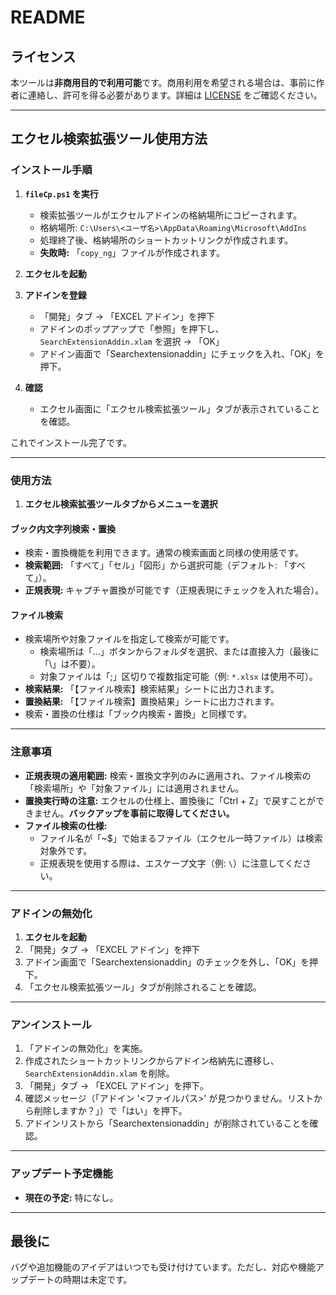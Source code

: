 # README

## ライセンス

本ツールは**非商用目的で利用可能**です。商用利用を希望される場合は、事前に作者に連絡し、許可を得る必要があります。詳細は [LICENSE](./LICENSE) をご確認ください。

---

## エクセル検索拡張ツール使用方法

### インストール手順

1. **`fileCp.ps1` を実行**  
   - 検索拡張ツールがエクセルアドインの格納場所にコピーされます。  
   - 格納場所: `C:\Users\<ユーザ名>\AppData\Roaming\Microsoft\AddIns`  
   - 処理終了後、格納場所のショートカットリンクが作成されます。  
   - **失敗時:** 「`copy_ng`」ファイルが作成されます。

2. **エクセルを起動**

3. **アドインを登録**  
   - 「開発」タブ → 「EXCEL アドイン」を押下  
   - アドインのポップアップで「参照」を押下し、`SearchExtensionAddin.xlam` を選択 → 「OK」  
   - アドイン画面で「Searchextensionaddin」にチェックを入れ、「OK」を押下。

4. **確認**  
   - エクセル画面に「エクセル検索拡張ツール」タブが表示されていることを確認。  

これでインストール完了です。

---

### 使用方法

1. **エクセル検索拡張ツールタブからメニューを選択**  

#### ブック内文字列検索・置換  
- 検索・置換機能を利用できます。通常の検索画面と同様の使用感です。  
- **検索範囲:** 「すべて」「セル」「図形」から選択可能（デフォルト: 「すべて」）。  
- **正規表現:** キャプチャ置換が可能です（正規表現にチェックを入れた場合）。

#### ファイル検索  
- 検索場所や対象ファイルを指定して検索が可能です。  
  - 検索場所は「…」ボタンからフォルダを選択、または直接入力（最後に「\」は不要）。  
  - 対象ファイルは「;」区切りで複数指定可能（例: `*.xlsx` は使用不可）。  
- **検索結果:** 「【ファイル検索】検索結果」シートに出力されます。  
- **置換結果:** 「【ファイル検索】置換結果」シートに出力されます。  
- 検索・置換の仕様は「ブック内検索・置換」と同様です。

---

### 注意事項

- **正規表現の適用範囲:** 検索・置換文字列のみに適用され、ファイル検索の「検索場所」や「対象ファイル」には適用されません。  
- **置換実行時の注意:** エクセルの仕様上、置換後に「Ctrl + Z」で戻すことができません。**バックアップを事前に取得してください。**  
- **ファイル検索の仕様:**  
  - ファイル名が「~$」で始まるファイル（エクセル一時ファイル）は検索対象外です。  
  - 正規表現を使用する際は、エスケープ文字（例: `\`）に注意してください。  

---

### アドインの無効化

1. **エクセルを起動**  
2. 「開発」タブ → 「EXCEL アドイン」を押下  
3. アドイン画面で「Searchextensionaddin」のチェックを外し、「OK」を押下。  
4. 「エクセル検索拡張ツール」タブが削除されることを確認。  

---

### アンインストール

1. 「アドインの無効化」を実施。  
2. 作成されたショートカットリンクからアドイン格納先に遷移し、`SearchExtensionAddin.xlam` を削除。  
3. 「開発」タブ → 「EXCEL アドイン」を押下。  
4. 確認メッセージ（「アドイン '<ファイルパス>' が見つかりません。リストから削除しますか？」）で「はい」を押下。  
5. アドインリストから「Searchextensionaddin」が削除されていることを確認。  

---

### アップデート予定機能

- **現在の予定:** 特になし。  

---

## 最後に

バグや追加機能のアイデアはいつでも受け付けています。ただし、対応や機能アップデートの時期は未定です。  
